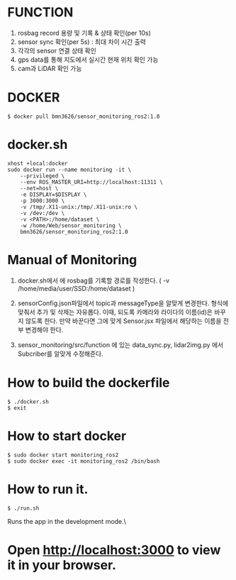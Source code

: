 # FUNCTION

1. rosbag record 용량 및 기록 & 상태 확인(per 10s)
2. sensor sync 확인(per 5s) : 최대 차이 시간 출력
3. 각각의 sensor 연결 상태 확인
4. gps data를 통해 지도에서 실시간 현재 위치 확인 가능
5. cam과 LiDAR 확인 가능

# DOCKER
```
$ docker pull bmn3626/sensor_monitoring_ros2:1.0
```

# docker.sh
```
xhost +local:docker
sudo docker run --name monitoring -it \
	--privileged \
	--env ROS_MASTER_URI=http://localhost:11311 \
	--net=host \
	-e DISPLAY=$DISPLAY \
	-p 3000:3000 \
	-v /tmp/.X11-unix:/tmp/.X11-unix:ro \
	-v /dev:/dev \
	-v <PATH>:/home/dataset \
	-w /home/Web/sensor_monitoring \
	bmn3626/sensor_monitoring_ros2:1.0
```
# Manual of Monitoring
1. docker.sh에서 <PATH>에 rosbag를 기록할 경로를 작성한다.
	( -v /home/media/user/SSD:/home/dataset )

2. sensorConfig.json파일에서 topic과 messageType을 알맞게 변경한다. 형식에 맞춰서 추가 및 삭제는 자유롭다.
	이때, 되도록 카메라와 라이다의            이름(id)은 바꾸지 않도록 한다. 만약 바꾼다면 그에 맞게 Sensor.jsx 파일에서 해당하는 이름을 전부 변경해야 한다.

3. sensor_monitoring/src/function 에 있는 data_sync.py, lidar2img.py 에서 Subcriber를 알맞게 수정해준다.


# How to build the dockerfile
```
$ ./docker.sh
$ exit
```

# How to start docker
```
$ sudo docker start monitoring_ros2
$ sudo docker exec -it monitoring_ros2 /bin/bash
```
# How to run it.
```
$ ./run.sh
```

Runs the app in the development mode.\
# Open [http://localhost:3000](http://localhost:3000) to view it in your browser.
